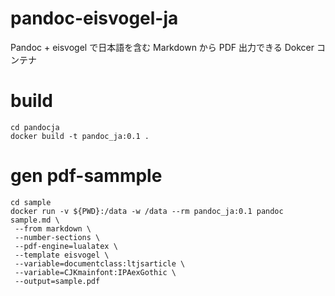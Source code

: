 # pandoc-eisvogel-ja

Pandoc + eisvogel で日本語を含む Markdown から PDF 出力できる Dokcer コンテナ

# build

```
cd pandocja
docker build -t pandoc_ja:0.1 .
```

# gen pdf-sammple

```
cd sample
docker run -v ${PWD}:/data -w /data --rm pandoc_ja:0.1 pandoc sample.md \
 --from markdown \
 --number-sections \
 --pdf-engine=lualatex \
 --template eisvogel \
 --variable=documentclass:ltjsarticle \
 --variable=CJKmainfont:IPAexGothic \
 --output=sample.pdf
```

